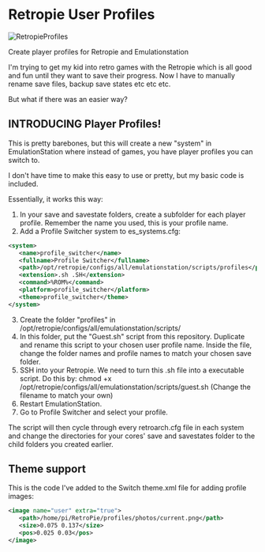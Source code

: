 # Retropie User Profiles

![RetropieProfiles](https://github.com/user-attachments/assets/4f4f69af-7912-4c02-bff5-10795e53e7ea)

Create player profiles for Retropie and Emulationstation

I'm trying to get my kid into retro games with the Retropie which is all good and fun until they want to save their progress. Now I have to manually rename save files, backup save states etc etc etc.

But what if there was an easier way?

## INTRODUCING Player Profiles!

This is pretty barebones, but this will create a new "system" in EmulationStation where instead of games, you have player profiles you can switch to.

I don't have time to make this easy to use or pretty, but my basic code is included.

Essentially, it works this way:
1) In your save and savestate folders, create a subfolder for each player profile. Remember the name you used, this is your profile name.
2) Add a Profile Switcher system to es_systems.cfg:

 ```xml
<system>
	<name>profile_switcher</name>
	<fullname>Profile Switcher</fullname>
	<path>/opt/retropie/configs/all/emulationstation/scripts/profiles</path>
	<extension>.sh .SH</extension>
	<command>%ROM%</command>
	<platform>profile_switcher</platform>
	<theme>profile_switcher</theme>
</system>
 ```
3) Create the folder "profiles" in /opt/retropie/configs/all/emulationstation/scripts/
4) In this folder, put the "Guest.sh" script from this repository. Duplicate and rename this script to your chosen user profile name. Inside the file, change the folder names and profile names to match your chosen save folder.
5) SSH into your Retropie. We need to turn this .sh file into a executable script. Do this by:
     chmod +x /opt/retropie/configs/all/emulationstation/scripts/guest.sh (Change the filename to match your own)
7) Restart EmulationStation.
8) Go to Profile Switcher and select your profile.

The script will then cycle through every retroarch.cfg file in each system and change the directories for your cores' save and savestates folder to the child folders you created earlier.

## Theme support
This is the code I've added to the Switch theme.xml file for adding profile images:
 ```xml
<image name="user" extra="true">
	<path>/home/pi/RetroPie/profiles/photos/current.png</path>
	<size>0.075 0.137</size>
	<pos>0.025 0.03</pos>
</image>
 ```

